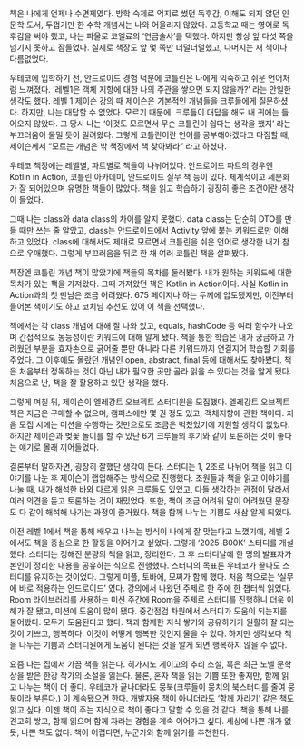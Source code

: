 책은 나에게 언제나 수면제였다. 방학 숙제로 억지로 썼던 독후감, 이해도 되지 않던 인문학 도서, 두껍기만 한 수학 개념서는 나와 어울리지 않았다. 고등학교 때는 영어로 독후감을 써야 했고, 나는 파울로 코엘료의 ‘연금술사’를 택했다. 하지만 항상 앞 다섯 쪽을 넘기지 못하고 잠들었다. 실제로 책장도 앞 몇 쪽만 너덜너덜했고, 나머지는 새 책이나 다름없었다. 

우테코에 입학하기 전, 안드로이드 경험 덕분에 코틀린은 나에게 익숙하고 쉬운 언어처럼 느껴졌다. ‘레벨1은 객체 지향에 대한 나의 주관을 쌓으면 되지 않을까?’ 라는 안일한 생각도 했다.
레벨 1 제이슨 강의 때 제이슨은 기본적인 개념들을 크루들에게 질문하셨다.
하지만, 나는 대답할 수 없었다. 모르기 때문에.
크루들이 대답을 해도 내 귀에는 들어오지 않았다. 그 당시 나는 ‘이것도 모르면서 무슨 코틀린이 쉽다는 생각을 했지’ 라는 부끄러움이 물밀 듯이 밀려왔다.
그렇게 코틀린이란 언어를 공부해야겠다고 다짐할 때, 제이슨께서 “모르는 개념은 밖 책장에서 책 찾아봐라” 라고 하셨다.

우테코 책장에는 레벨별, 파트별로 책들이 나뉘어있다. 안드로이드 파트의 경우엔 Kotlin in Action, 코틀린 아카데미, 안드로이드 실무 책 등이 있다. 체계적이고 세분화가 잘 되어있으며 유명한 책들이 많았다. 책을 읽고 학습하기 굉장히 좋은 조건이란 생각이 들었다.

그때 나는 class와 data class의 차이를 알지 못했다. data class는 단순히 DTO를 만들 때만 쓰는 줄 알았고, class는 안드로이드에서 Activity 앞에 붙는 키워드로만 이해하고 있었다. class에 대해서도 제대로 모르면서 코틀린을 쉬운 언어로 생각한 내가 참으로 우매했다. 그렇게 부끄러움을 뒤로 한 채 여러 코틀린 책을 살펴봤다.

책장엔 코틀린 개념 책이 많았기에 책들의 목차를 둘러봤다. 내가 원하는 키워드에 대한 목차가 있는 책을 가져왔다. 그때 가져왔던 책은 Kotlin in Action이다. 사실 Kotlin in Action과의 첫 만남은 조금 어려웠다. 675 페이지나 하는 두께에 압도됐지만, 이전부터 들어본 책이기도 하고 코치님 추천도 있어 이 책을 선택했다.

책에서는 각 class 개념에 대해 잘 나와 있고, equals, hashCode 등 여러 함수가 나오며 간접적으로 동등성이란 키워드에 대해 알게 됐다. 책을 통한 학습은 내가 궁금하고 가려웠던 부분을 효자손으로 긁어줄 뿐만 아니라 다른 키워드까지 연결지어 학습할 기회를 주었다. 그 이후에도 몰랐던 개념인 open, abstract, final 등에 대해서도 찾아봤다. 책은 처음부터 정독하는 것이 아닌 내가 필요한 곳만 골라 읽을 수 있다는 것을 알게 됐다. 처음으로 난, 책을 잘 활용하고 있단 생각을 했다. 

그렇게 며칠 뒤, 제이슨이 엘레강트 오브젝트 스터디원을 모집했다. 엘레강트 오브젝트 책은 지금은 구매할 수 없으며, 캠퍼스에만 몇 권 정도 있고, 객체지향에 관한 책이다. 처음 모집 시에는 미션을 수행하는 것만으로도 조금은 벅찼었기에 지원할 생각이 없었다. 하지만 제이슨과 벚꽃 놀이를 할 수 있단 6기 크루들의 후기와 같이 토론하는 것이 좋다는 얘기로 몰래 끼어들었다. 

결론부터 말하자면, 굉장히 잘했단 생각이 든다. 스터디는 1, 2조로 나뉘어 책을 읽고 이야기를 나눈 후 제이슨이 랩업해주는 방식으로 진행했다. 조원들과 책을 읽고 이야기를 나눌 때, 내가 해석한 바와 다르게 읽은 크루들도 있었고, 다들 생각하는 관점이 달라서 여러 의견을 듣고 토론하는 것이 재밌었다. 또한, 책이 조금 어려워 말이 어려웠던 문장도 다 같이 해석해 나가는 과정이 즐거웠다. 책을 함께 나누는 기쁨도 새삼 알게 되었다.

이전 레벨 1에서 책을 통해 배우고 나누는 방식이 나에게 잘 맞는다고 느꼈기에, 레벨 2에서도 책을 중심으로 한 활동을 이어가고 싶었다. 그렇게 ‘2025-B00K’ 스터디를 개설했다. 스터디는 정해진 분량의 책을 읽고, 정리한다. 그 후 스터디날에 한 명의 발표자가 본인이 정리한 내용을 공유하는 식으로 진행했다. 스터디의 목표론 우테코가 끝나도 스터디를 유지하는 것이었다. 그렇게 미플, 토바에, 모찌가 함께 했다. 처음 책으로는 ‘실무에 바로 적용하는 안드로이드’ 였다. 강의에서 나왔던 주제로 한 주에 한 챕터씩 읽었다. Room 라이브러리를 사용하는 미션 주간에 Room을 주제로 스터디를 진행하니 더욱 이해가 잘 됐고, 미션에 도움이 많이 됐다. 중간점검 차원에서 스터디가 도움이 되는지를 물어봤다. 모두가 도움된다고 했다. 책과 함께한 지식 쌓기와 공유하기가 원활히 잘 되는 것이 기쁘고, 행복하다. 이것이 어떻게 행복한 것인지 물을 수 있다. 하지만 생각보다 책을 나누는 기쁨과 스터디원에게 도움이 된다는 것을 알게 되면 행복하지 않을 수 없다.

요즘 나는 집에서 가끔 책을 읽는다. 히가시노 게이고의 추리 소설, 혹은 최근 노벨 문학상을 받은 한강 작가의 소설을 읽는다. 물론, 혼자 책을 읽는 기쁨 또한 좋지만, 함께 읽고 나누는 책이 더 좋다. 우테코가 끝나더라도 뭉북(크루들이 뭉치의 북스터디를 줄여 뭉북이라 부른다.) 이 계속됐으면 한다. 개발자용 책이 아니더라도 ‘함께 자라기’ 같은 책도 읽고 싶다. 이젠 책이 주는 지식으로 책이 좋다고 말할 수 있을 것 같다. 
책을 통해 나를 견고히 쌓고, 함께 읽으며 함께 자라는 경험을 계속 이어가고 싶다. 세상에 나쁜 개가 없듯, 나쁜 책도 없다. 책이 어렵다면, 누군가와 함께 읽기를 추천한다.
